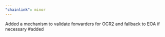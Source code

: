 ```yaml
---
"chainlink": minor
---
```


Added a mechanism to validate forwarders for OCR2 and fallback to EOA if necessary #added
